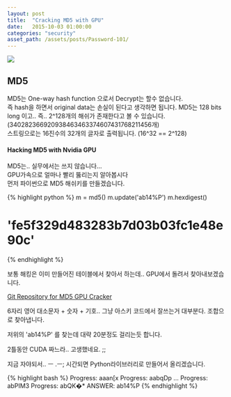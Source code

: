 ```yaml
---
layout: post
title:  "Cracking MD5 with GPU"
date:   2015-10-03 01:00:00
categories: "security"
asset_path: /assets/posts/Password-101/
---
```

<div>
    <img src="{{ page.asset_path }}password.jpg" class="img-responsive img-rounded">
</div>

## MD5

MD5는 One-way hash function 으로서 Decrypt는 할수 없습니다.<br> 
즉 hash을 하면서 original data는 손실이 된다고 생각하면 됩니다.
MD5는 128 bits long 이고.. 즉.. 2^128개의 해쉬가 존재한다고 볼 수 있습니다. (340282366920938463463374607431768211456개)<br>
스트링으로는 16진수의 32개의 글자로 출력됩니다. (16^32 == 2^128) 


#### Hacking MD5 with Nvidia GPU

MD5는.. 실무에서는 쓰지 않습니다... <br>
GPU가속으로 얼마나 빨리 뚫리는지 알아봅시다<br>
먼저 파이썬으로 MD5 해쉬키를 만들겠습니다. 

{% highlight python %}
m = md5()
m.update('ab14%P')
m.hexdigest()
# 'fe5f329d483283b7d03b03fc1e48e90c'
{% endhighlight %}

보통 해킹은 이미 만들어진 테이블에서 찾아서 하는데.. GPU에서 돌려서 찾아내보겠습니다.

[Git Repository for MD5 GPU Cracker][git-gpu-cracker]

6자리 영어 대소문자 + 숫자 + 기호.. 그냥 아스키 코드에서 잘쓰는거 대부분다. 조합으로 찾아냅니다.

저위의 'ab14%P' 를 찾는데 대략 20분정도 걸리는듯 합니다. 

2틀동안 CUDA 짜느라.. 고생했네요. ;;

지금 자야되서.. ㅡ .ㅡ; 시간되면 Python라이브러리로 만들어서 올리겠습니다. 

{% highlight bash %}
Progress: aaan[x
Progress: aabqDp
...
Progress: abPIM3
Progress: abQK�*
ANSWER: ab14%P
{% endhighlight %}


[git-gpu-cracker]: https://github.com/AndersonJo/MD5-GPU-Cracker